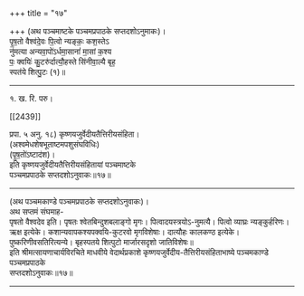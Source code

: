 +++
title = "१७"

+++
(अथ पञ्चमाष्टके पञ्चमप्रपाठके सप्तदशोऽनुमाकः)।  
पृ॒ष॒तो वैश्व॑दे॒वः पि॒त्वो न्यङ्कः॒ कश॒स्तेऽ  
नु॑मत्या अन्यवा॒पो॑ऽर्धमा॒सानां॑ मा॒सां क॒श्य  
पः॒ क्वयिः॑ कु॒टरु॑र्दात्यौ॒हस्ते सि॑नीवा॒ल्यै बृह॒  
स्पत॑ये शित्पु॒टः (१)॥
_____________________  
१. ख. रि. परु।

[[2439]]

प्रपा. ५ अनु. १८) कृष्णयजुर्वेदीयतैत्तिरीयसंहिता।  
(अश्वमेधशेषभूताष्टमपशुसंघविधिः)  
(पृ॒ष॒तो॑ऽष्टाद॑श)।  
इति कृष्णयजुर्वेदीयतैत्तिरीयसंहितायां पञ्चमाष्टके  
पञ्चमप्रपाठके सप्तदशोऽनुवाकः॥१७॥
___________
(अथ पञ्चमकाण्डे पञ्चमप्रपाठके सप्तदशोऽनुवाकः)।  
अथ सप्तमं संघमाह-  
पृषतो वैश्वदेव इति। पृषतः श्वेतबिन्दुशबलाङ्गो मृगः। पित्वादयस्त्रयोऽ-नुमत्यै। पित्वो व्याघ्रः न्यङ्कुर्हरिणः। ऋक्ष इत्येके। कशान्यवापकश्यपक्वयि-कुटरवो मृगविशेषाः। दात्यौहः कालकण्ठ इत्येके। पुष्करिणीवसतिरित्यन्ये। बृहस्पतये शित्पुटो मार्जारसदृशो जातिविशेषः॥  
इति श्रीमत्सायणाचार्यविरचिते माधवीये वेदार्थप्रकाशे कृष्णयजुर्वेदीय-तैत्तिरीयसंहिताभाष्ये पञ्चमकाण्डे पञ्चमप्रपाठके  
सप्तदशोऽनुवाकः॥१७॥
___________
